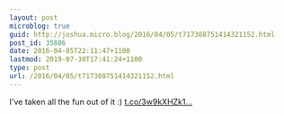 ```yaml
---
layout: post
microblog: true
guid: http://joshua.micro.blog/2016/04/05/t717308751414321152.html
post_id: 35886
date: 2016-04-05T22:11:47+1100
lastmod: 2019-07-30T17:41:24+1100
type: post
url: /2016/04/05/t717308751414321152.html
---
```

I've taken all the fun out of it :) [t.co/3w9kXHZk1...](https://t.co/3w9kXHZk1w)
